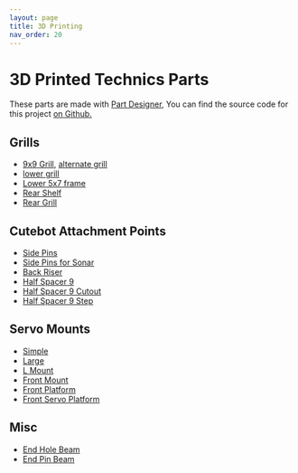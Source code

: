 ```yaml
---
layout: page
title: 3D Printing
nav_order: 20
---
```


# 3D Printed Technics Parts

These parts are made with [Part Designer](https://marian42.de/partdesigner/), You can find 
the source code for this project [on Github.](https://github.com/marian42/partdesigner)



## Grills

* [9x9 Grill](https://marian42.de/partdesigner/?part=0Z12Z17x11ey12dy14z1bz114Y123Y111x19z112z119z12bz13dz15cz122z136z146z167z186z1b8z153z176z193z1c7z1f7z1140z1a4Z1daZ111bx11c2y121dy1108Z1153Z1198Y11f3Y1169x1&name=Cutebot%20grill), [alternate grill](https://marian42.de/partdesigner/?part=0Z12Z17x11ey12dy14z1bz114z124z111x19z112z119z12bz13dz15cz122z136z146z167z186z1b8z153z176z193z1c7z1f7z1140z1a4Z1daZ111bx11c2y121dy1108Z1153Z1198z11fcz1169x1&name=Cutebot%20grill)  
* [lower grill](https://marian42.de/partdesigner/?part=0Z12Z17x11ey02dy069y14z1bz111x19z112z119z12bz122z136z146z167z153z176z193z1c7z1a4Z1daZ111bx11c2y021dy0319y1108z1153z1169x1&name=Cutebot%20lower%20grill)  
* [Lower 5x7 frame](https://marian42.de/partdesigner/?part=4dx19cy1113x11bay11y1dy02dy0c9y1215y171x1161x129bz1322z13bcz1466z1525z15f6z12a1x13c0y1527x16dey1d1y115dy021dy0459y17c5y1329x15f9x1&name=Beam%20Frame%205%20x%207%20half)  
* [Rear Shelf](https://marian42.de/partdesigner/?part=0y17y11ey14dy19cy1113y11bay1299y11y1dy12dy169y1c9y1155y1215y1311y19y120y14fy19ey1115y11bcy129by13bay1fy12fy16by1cby1157y1217y1313y1453y122y1523y153y16dcy1a4y18edy111dy1b5ey1&name=Cutebot%20Rear%20Shelf)  
* [Rear Grill](https://marian42.de/partdesigner/?part=7y01ey04dx19cx1113x11bax1299x03b8y051fz35f0z30z32z3dy02dy0451y017x142x18dx1100x11a3x127ex1399x14fcx13bx182x1f1x1190x1267x137ex14ddx168cx171x1d3x1161x1223x1321x02ax164x1c2x114cx120ax1304x1442x15ccx15bx1b5x113bx11f5x12ebx1425x15abx1785x120y04fy03bay0521y02fy06by0453y05dfy051y16day1a2y18eby111by1b5cy11c4y1e35y1&name=Cutebot%20Rear%20Grill)

## Cutebot Attachment Points

* [Side Pins](https://marian42.de/partdesigner/?part=4dy19cy1113y11bay1299y169y1c9y1155y1215y1311y1100y11a3y127ey14fcy16afy142y117y1142y11fey12f6y15bay1796y15ey126y19eX1115X11bcX129bX13baX1102x11a5y1280y139by14fex16b1y18bcy1b27z3c83z38fy144y119z32bz3200y12f8y1434y1798y19d0y1bcy160y1d5X1163X1225X1323X1465X114ex15cex1&name=FA%20Side%20Pins)  
* [Side Pins for Sonar](https://marian42.de/partdesigner/?part=4dy1299y14fcy16afy142y117y15bay1796y15ey126y19eX1115X11bcX129bX13baX1102x11a5y1280y139by14fex16b1y18bcy1b27z3c83z38fy144y119z32bz3200y12f8y1434y1798y19d0y1bcy160y1d5X1163X1225X1323X1465X114ex15cex1&name=FA%20Side%20Pins%202)  
* [Back Riser](https://marian42.de/partdesigner/?part=1ey14dy19cx1113x11bax1299y13b8y12dy169y1311y1451y142Y1100X11a3X127eX14fcY16afY117Y15eY15baY1796Y126Y182Y1190Y1267Y137eY168cY1893Y1afaZ3c54Z33bY114Z324Z3afY11ebY12dfY1417Y1773Y19a7Y157Y1d3x1161x1223x114cX120aX1304X1&name=Back%20Riser)  
* [Half Spacer 9](https://marian42.de/partdesigner/?part=7y11ey14dy19cy1113y11bay1299y13b8y10y1dy12dy169y1c9y1155y1215y1311y1451y11y120X04fX09eX0115X01bcX029bX03baX035y173y1d5y1163y1225y1323y1465y15f3y113y14ay197y110cy11b1y128ey13aby1510y16c5y11dy1&name=Half%20Spacer%209)  
* [Half Spacer 9 Cutout](https://marian42.de/partdesigner/?part=3b8y10y1451y11y120X04fX09eX0115X01bcX029bX03baX0521X09X035y173y1d5y1163y1225y1323y1465y15f3y113y14ay197y110cy11b1y128ey13aby1510y16c5y11dy1&name=Half%20Spacer%209%20Cutout)  
* [Half Spacer 9 Step](https://marian42.de/partdesigner/?part=0y17y11ey14dy19cy1113y11bay1299y13b8y19X020X04fX09eX0115X01bcX029bX03baX0521X013y135y173y1d5y1163y1225y1323y1465y15f3y11dy14ay197y110cy11b1y128ey13aby1510y16c5y1&name=Half%20Spacer%209%20Step)

## Servo Mounts

* [Simple](https://marian42.de/partdesigner/?part=7X017X13bx13y111y133y171y1d3y16y11by148y195y110ay113y135y073y1d5y1163y11dy14ay097y110cy11b1y166y337y175y1d7y1165y1227y14cy199y110ey11b3y1290y1d9X0152X11fbx1&name=Servo%20Mount%20Simple)  
* [Large](https://marian42.de/partdesigner/?part=51y1a0y1117y11bey129dy13bcz1466z122z136z16dy1cdy1159y1219y1315y1500z15cfz146z167z186z1b8z1a2y1119y11c0y129fy13bey1525z15f6z153z176z1cfy115by121by1317y1457y16b5z17afz193z1c7z1f7z1140z111by11c2y1a4z1daz115dy121dy11aby1286y1108z1153z1206y12fey126fx1386x1198z11fcz12f3x142dx120y14fy19ey1115y11bcy129bz1322z19z112z12fy16by1cby1157y1217y139bz1443z119z12bz13dz15cz17y11ey10z12z1dy12dy117y142y14z1bz126y15ey13bx182x114z124z15bx1b5x1&name=Servo%20Mount%20Lg)  
* [L Mount](https://marian42.de/partdesigner/?part=0Z12Z17y11ey14dy19cy1113y1dy12dy169y1c9y1155y14z1bz114z124z138z155z19z112z120y14fy19ey1115y11bcy12fy16by1cby1157y1217y119z12bz13dz15cz17dz1adz122Z136Z151y1a0y1117y11bey129dy16dy1cdy1159y1219y1315y146z167z186z1b8z1eaz1131z1&name=Servo%20L%20Mount)  
* [Front Mount](https://marian42.de/partdesigner/?part=1eX042X182x111y133y171y1d3y1161y13Z18Z11by148y195y110ay11afy1cz118z125z13cz156z17cz135y173y0d5y1163y1225y113z121z14ay197y010cy11b1y128ey1c4y32cz145z15dz185z1aez1e9z175y1d7y1165y1227y1325y137Z152Z199y110ey11b3y1290y13ady168z192z1b9z1f6z1132z1186z1167X0210X12f1x1&name=Servo%20Mount)  
* [Front Platform](https://marian42.de/partdesigner/?part=0y17Y11eY14dY19cY1113Y11bay11y1dY12dY169Y1c9Y1155Y1215y19Y120Y14fY19eY1115Y1fY12fY16bY1cbY1157Y122Y151Y1a0Y1117Y11beY131Y16dY1cdY1159Y1219Y153Y1a2Y1119Y11c0Y129fY16fY1cfY115bY121bY1317Y1a4y111bY11c2Y12a1Y13c0Y1527Y16dey1d1y115dY121dY1319Y1459Y15e5Y17c5y1&name=Front%20Platform)  
* [Front Servo Platform](https://marian42.de/partdesigner/?part=4dy19cY1113Y11bay169y1c9Y1155Y1215y19y120Y14fY19eY1115Y1fy12fY16bY1cbY1157Y122Y151Y1a0Y1117Y11beY131Y16dY1cdY1159Y1219Y153y1a2Y1119Y11c0Y129fY16fy1cfY115bY121bY1317Y12a1y13c0Y1527Y16dey1319y1459Y15e5Y17c5y1&name=Front%20Servo%20%20Platform)

## Misc

* [End Hole Beam](https://marian42.de/partdesigner/?part=1eX14dy19cX1113y11baX1299y13b8X151fY16d6Z17d2Z17y10Z12Z169y1155y1311y15ddY1dy133X1d3X1223X1463X1&name=End%20Hole%20Beam)  
* [End Pin Beam](https://marian42.de/partdesigner/?part=0z32z37Y11eX14dy19cX1113y11baX1299y13b8X151fY16d6z37d2z3dY169y1155y1311y15ddY133X1d3X1223X1463X1&name=End%20Pin%20Beam)

